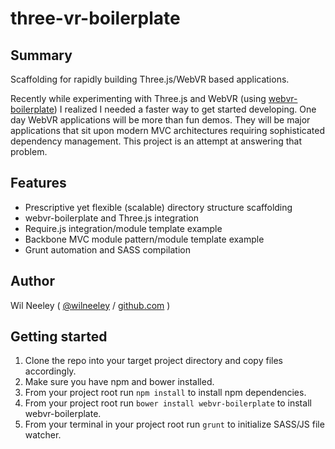# three-vr-boilerplate

## Summary

Scaffolding for rapidly building Three.js/WebVR based applications.

Recently while experimenting with Three.js and WebVR (using [webvr-boilerplate](https://github.com/borismus/webvr-boilerplate)) I realized I 
needed a faster way to get started developing. One day WebVR applications will be more than fun demos. They will be 
major applications that sit upon modern MVC architectures requiring sophisticated dependency management. This project is
an attempt at answering that problem.

## Features

* Prescriptive yet flexible (scalable) directory structure scaffolding
* webvr-boilerplate and Three.js integration
* Require.js integration/module template example
* Backbone MVC module pattern/module template example
* Grunt automation and SASS compilation

## Author

Wil Neeley ( [@wilneeley](http://twitter.com/wilneeley) / [github.com](https://github.com/Xaxis) )

## Getting started

1. Clone the repo into your target project directory and copy files accordingly.
2. Make sure you have npm and bower installed.
3. From your project root run `npm install` to install npm dependencies.
4. From your project root run `bower install webvr-boilerplate` to install webvr-boilerplate.
5. From your terminal in your project root run `grunt` to initialize SASS/JS file watcher.
